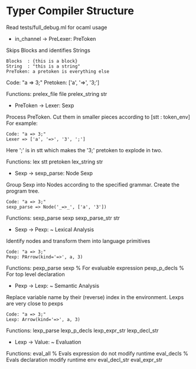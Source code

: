 Typer Compiler Structure
========================

Read tests/full_debug.ml for ocaml usage


* in_channel -> PreLexer: PreToken

Skips Blocks and identifies Strings

    Blocks  : {this is a block}
    String  : "this is a string"
    PreToken: a pretoken is everything else

Code: "a => 3;"
    Pretoken: ['a', '=>', '3;']

Functions:
    prelex_file file
    prelex_string str

* PreToken -> Lexer: Sexp

Process PreToken. Cut them in smaller pieces according to [stt : token_env]
For example:

    Code: "a => 3;"
    Lexer => ['a', '=>', '3', ';']

Here ';' is in stt which makes the '3;' pretoken to explode in two.

Functions:
    lex stt pretoken
    lex_string str

* Sexp -> sexp_parse: Node Sexp

Group Sexp into Nodes according to the specified grammar.
Create the program tree.

    Code: "a => 3;"
    sexp_parse => Node('_=>_', ['a', '3'])

Functions:
    sexp_parse sexp
    sexp_parse_str str

* Sexp -> Pexp: ~ Lexical Analysis

Identify nodes and transform them into language primitives

    Code: "a => 3;"
    Pexp: PArrow(kind='=>', a, 3)

Functions:
    pexp_parse sexp     % For evaluable expression
    pexp_p_decls        % For top level declaration

* Pexp -> Lexp: ~ Semantic Analysis

Replace variable name by their (reverse) index in the environment.
Lexps are very close to pexps

    Code: "a => 3;"
    Lexp: Arrow(kind='=>', a, 3)

Functions:
    lexp_parse
    lexp_p_decls
    lexp_expr_str
    lexp_decl_str

* Lexp -> Value: ~ Evaluation

Functions:
    eval_all        % Evals expression do not modify runtime
    eval_decls      % Evals declaration modify runtime env
    eval_decl_str
    eval_expr_str




